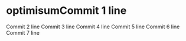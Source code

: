 # optimisumCommit 1 line
Commit 2 line
Commit 3 line
Commit 4 line
Commit 5 line
Commit 6 line
Commit 7 line
